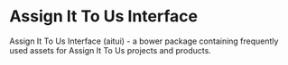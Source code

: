 # Assign It To Us Interface

Assign It To Us Interface (aitui) - a bower package containing frequently used assets for Assign It To Us projects and products.
